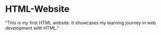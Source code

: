 # HTML-Website
"This is my first HTML website. It showcases my learning journey in web development with HTML."
